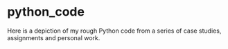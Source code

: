 # python_code
Here is a depiction of my rough Python code from a series of case studies, assignments and personal work.
